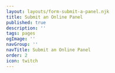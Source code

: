 ```yaml
---
layout: layouts/form-submit-a-panel.njk
title: Submit an Online Panel
published: true
description: ''
tags: pages
ogImage: ''
navGroup: ''
navTitle: Submit an Online Panel
order: 2
icon: twitch
---
```



